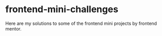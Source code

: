 # frontend-mini-challenges
Here are my solutions to some of the frontend mini projects by frontend mentor.
